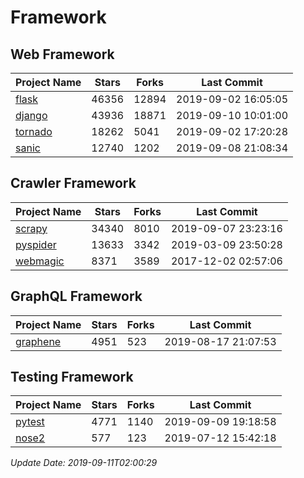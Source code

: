 # Framework

## Web Framework

| Project Name | Stars | Forks | Last Commit |
| ------------ | ----- | ----- | ----------- |
| [flask](https://github.com/pallets/flask) | 46356 | 12894 | 2019-09-02 16:05:05 |
| [django](https://github.com/django/django) | 43936 | 18871 | 2019-09-10 10:01:00 |
| [tornado](https://github.com/tornadoweb/tornado) | 18262 | 5041 | 2019-09-02 17:20:28 |
| [sanic](https://github.com/huge-success/sanic) | 12740 | 1202 | 2019-09-08 21:08:34 |

## Crawler Framework

| Project Name | Stars | Forks | Last Commit |
| ------------ | ----- | ----- | ----------- |
| [scrapy](https://github.com/scrapy/scrapy) | 34340 | 8010 | 2019-09-07 23:23:16 |
| [pyspider](https://github.com/binux/pyspider) | 13633 | 3342 | 2019-03-09 23:50:28 |
| [webmagic](https://github.com/code4craft/webmagic) | 8371 | 3589 | 2017-12-02 02:57:06 |

## GraphQL Framework

| Project Name | Stars | Forks | Last Commit |
| ------------ | ----- | ----- | ----------- |
| [graphene](https://github.com/graphql-python/graphene) | 4951 | 523 | 2019-08-17 21:07:53 |

## Testing Framework

| Project Name | Stars | Forks | Last Commit |
| ------------ | ----- | ----- | ----------- |
| [pytest](https://github.com/pytest-dev/pytest) | 4771 | 1140 | 2019-09-09 19:18:58 |
| [nose2](https://github.com/nose-devs/nose2) | 577 | 123 | 2019-07-12 15:42:18 |

*Update Date: 2019-09-11T02:00:29*